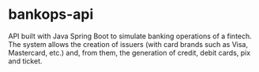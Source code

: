 # bankops-api
API built with Java Spring Boot to simulate banking operations of a fintech. The system allows the creation of issuers (with card brands such as Visa, Mastercard, etc.) and, from them, the generation of credit, debit cards, pix and ticket.
